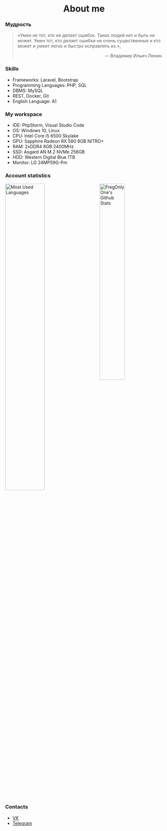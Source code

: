 <h1 align="center">About me</h1>                                <!-- Specially written in HTML. -->
<div>
  <h3>Мудрость</h3>
  <blockquote>
    <p>
      «Умен не тот, кто не делает ошибок. Таких людей нет и быть не может. Умен тот, кто делает ошибки не очень существенные
      и кто может и умеет легко и быстро исправлять их.»,
    </p>
    <p align="right">
      — Владимир Ильич Ленин.
    </p>
  </blockquote>
</div>
<div>
  <h3>Skills</h3>
  <ul>
    <li>
      Frameworks: Laravel, Bootstrap
    </li>
    <li>
      Programming Languages: PHP, SQL
    </li>
    <li>
      DBMS: MySQL
    </li>
    <li>
      REST, Docker, Git
    </li>
    <li>
      English Language: A1
    </li>
  </ul>
</div>
<div>
  <h3>My workspace</h3>
  <ul>
    <li>
      IDE: PhpStorm, Visual Studio Code
    </li>
    <li>
      OS: Windows 10, Linux
    </li>
    <li>
      CPU: Intel Core i5 6500 Skylake
    </li>
    <li>
      GPU: Sapphire Radeon RX 580 8GB NITRO+
    </li>
    <li>
      RAM: 2хDDR4 8GB 2400MHz
    </li>
    <li>
      SSD: Asgard AN M.2 NVMe 256GB
    </li>
    <li>
      HDD: Western Digital Blue 1TB
    </li>
    <li>
      Monitor: LG 24MP59G-Pm
    </li>
  </ul>
</div>
<div>
  <h3>Account statistics</h3>
  <div>
    <img alt="Most Used Languages" width=50%
    src="https://github-readme-stats.vercel.app/api?username=FregOnlyOne&show_icons=true&theme=tokyonight" />
    <img align="right" alt="FregOnlyOne's Github Stats" width=40%
    src="https://github-readme-stats.vercel.app/api/top-langs/?username=FregOnlyOne&layout=compact&theme=tokyonight" />
  </div>
</div>
<div>
  <h3>Contacts</h3>
  <div>
    <ul>
      <li>
        <a href="https://vk.com/nikitayakovlev28">VK</a>
      </li>
      <li>
        <a href="https://t.me/fregonlyone">Telegram</a>
      </li>
    </ul>
  </div>
</div>
